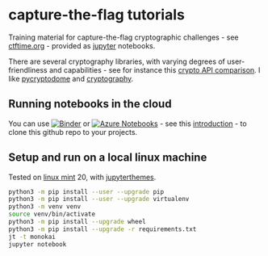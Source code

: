 # capture-the-flag tutorials

Training material for capture-the-flag cryptographic challenges - see [ctftime.org](https://ctftime.org/) - provided as [jupyter](https://jupyter-notebook.readthedocs.io/en/stable/index.html) notebooks.

There are several cryptography libraries, with varying degrees of user-friendliness and capabilities - see for instance this [crypto API comparison](https://www.cl.cam.ac.uk/~rja14/shb17/fahl.pdf). I like [pycryptodome](https://github.com/Legrandin/pycryptodome) and [cryptography](https://github.com/pyca/cryptography).

## Running notebooks in the cloud

You can use [![Binder](https://mybinder.org/badge_logo.svg)](https://gke.mybinder.org/v2/gh/caffeine-elemental/ctf-crypto-notes/master) or [![Azure Notebooks](https://notebooks.azure.com/launch.png)](https://notebooks.azure.com/import/gh/caffeine-elemental/ctf-crypto-notes) - see this [introduction](https://notebooks.azure.com/help/introduction) - to clone this github repo to your projects.

## Setup and run on a local linux machine

Tested on [linux mint](https://www.linuxmint.com/) 20, with [jupyterthemes](https://github.com/dunovank/jupyter-themes).

```bash
python3 -m pip install --user --upgrade pip
python3 -m pip install --user --upgrade virtualenv
python3 -m venv venv
source venv/bin/activate
python3 -m pip install --upgrade wheel 
python3 -m pip install --upgrade -r requirements.txt
jt -t monokai
jupyter notebook
```


